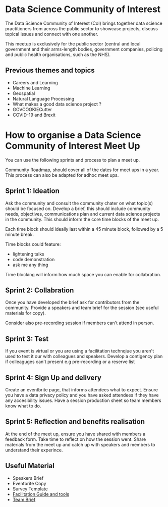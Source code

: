 # Data Science Community of Interest

The Data Science Community of Interest (CoI) brings together data science practitioners from across the public sector to showcase projects, 
discuss topical issues and connect with one another.

This meetup is exclusively for the public sector (central and local government and their arms-length bodies, government companies, policing and public health organisations, such as the NHS).

## Previous themes and topics

* Careers and Learning 
* Machine Learning
* Geospatial 
* Natural Language Processing 
* What makes a good data science project ?
* GOVCOOKIECutter
* COVID-19 and Brexit 

# How to organise a Data Science Community of Interest Meet Up

You can use the following sprints and process to plan a meet up.

Community Roadmap, should cover all of the dates for meet ups in a year. This process can also be adapted for adhoc meet ups.

## Sprint 1: Ideation 

Ask the community and consult the community chater on what topic(s) should be focused on. Develop a brief, this should include community needs, objectives, communications plan and current data science projects in the community. This should inform the core time blocks of the meet up.

Each time block should ideally last within a 45 minute block, followed by a 5 minute break.

Time blocks could feature: 
* lightening talks
* code demonstration
* ask me any thing 

Time blocking will inform how much space you can enable for collabration. 

## Sprint 2: Collabration 

Once you have developed the brief ask for contributors from the community. Provide a speakers and team brief for the session (see useful materials for copy). 

Consider also pre-recording session if members can't attend in person. 

## Sprint 3: Test 

If you event is virtual or you are using a facilitation technqiue you aren't used to test it our with colleagues and speakers.
Develop a contigency plan if colleaguges can't present e.g pre-recording or a reserve list

## Sprint 4: Sign Up and delivery

Create an eventbrite page, that informs attendees what to expect. Ensure you have a data privacy policy and you have asked attendees if they have any accesibility issues. 
Have a session production sheet so team members know what to do. 

## Sprint 5: Reflection and benefits realisation 

At the end of the meet up, ensure you have shared with members a feedback form. Take time to reflect on how the session went. Share materials from the meet up and catch up with speakers and members to understand their experince. 

## Useful Material 

* Speakers Brief 
* Eventbrite Copy 
* Survey Template 
* [Facilitation Guide and tools](https://github.com/ukgovdatascience/community-playbook/blob/main/templates/facilitation.md)
* [Team Brief](https://github.com/ukgovdatascience/community-playbook/blob/main/templates/teambrief.md) 
